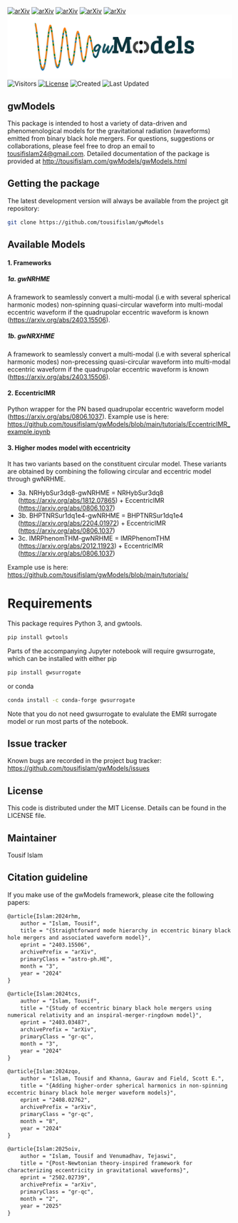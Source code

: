 [![arXiv](https://img.shields.io/badge/arXiv-2403.15506-b31b1b.svg)](https://arxiv.org/abs/2403.15506)
[![arXiv](https://img.shields.io/badge/arXiv-2403.03487-b31b1b.svg)](https://arxiv.org/abs/2403.03487)
[![arXiv](https://img.shields.io/badge/arXiv-2408.02762-b31b1b.svg)](https://arxiv.org/abs/2408.02762)
[![arXiv](https://img.shields.io/badge/arXiv-2408.02762-b31b1b.svg)](https://arxiv.org/abs/2502.02739)
[![arXiv](https://img.shields.io/badge/arXiv-2502.02739-b31b1b.svg)](https://arxiv.org/abs/2502.02739)
![alt text](gwModels.png)
![Visitors](https://hits.seeyoufarm.com/api/count/incr/badge.svg?url=https%3A%2F%2Fgithub.com%2Ftousifislam%2FgwModels&count_bg=%2379C83D&title_bg=%23555555&icon=&icon_color=%23E7E7E7&title=visits&edge_flat=false)
[![License](https://img.shields.io/github/license/tousifislam/gwModels)](https://github.com/tousifislam/gwModels/blob/main/LICENSE)
![Created](https://img.shields.io/github/created-at/tousifislam/gwModels?label=created&style=flat-square)
![Last Updated](https://img.shields.io/github/last-commit/tousifislam/gwModels/main?label=last%20updated)

## **gwModels**
This package is intended to host a variety of data-driven and phenomenological models for the gravitational radiation (waveforms) emitted from binary black hole mergers. For questions, suggestions or collaborations, please feel free to drop an email to tousifislam24@gmail.com. Detailed documentation of the package is provided at http://tousifislam.com/gwModels/gwModels.html

## Getting the package
The latest development version will always be available from the project git repository:
```bash
git clone https://github.com/tousifislam/gwModels
```

## Available Models

#### 1. Frameworks

##### 1a. gwNRHME
A framework to seamlessly convert a multi-modal (i.e with several spherical harmonic modes) non-spinning quasi-circular waveform into multi-modal eccentric waveform if the quadrupolar eccentric waveform is known (https://arxiv.org/abs/2403.15506).

##### 1b. gwNRXHME
A framework to seamlessly convert a multi-modal (i.e with several spherical harmonic modes) non-precessing quasi-circular waveform into multi-modal eccentric waveform if the quadrupolar eccentric waveform is known (https://arxiv.org/abs/2403.15506).

#### 2. EccentricIMR 
Python wrapper for the PN based quadrupolar eccentric waveform model (https://arxiv.org/abs/0806.1037). Example use is here: https://github.com/tousifislam/gwModels/blob/main/tutorials/EccentricIMR_example.ipynb

#### 3. Higher modes model with eccentricity
It has two variants based on the constituent circular model. These variants are obtained by combining the following circular and eccentric model through gwNRHME.
- 3a. NRHybSur3dq8-gwNRHME = NRHybSur3dq8 (https://arxiv.org/abs/1812.07865) + EccentricIMR (https://arxiv.org/abs/0806.1037)
- 3b. BHPTNRSur1dq1e4-gwNRHME = BHPTNRSur1dq1e4 (https://arxiv.org/abs/2204.01972) + EccentricIMR (https://arxiv.org/abs/0806.1037)
- 3c. IMRPhenomTHM-gwNRHME = IMRPhenomTHM (https://arxiv.org/abs/2012.11923) + EccentricIMR (https://arxiv.org/abs/0806.1037)

Example use is here: https://github.com/tousifislam/gwModels/blob/main/tutorials/

# Requirements
This package requires Python 3, and gwtools.

```bash
pip install gwtools
```

Parts of the accompanying Jupyter notebook will require gwsurrogate, 
which can be installed with either pip

```bash
pip install gwsurrogate
```

or conda

```bash
conda install -c conda-forge gwsurrogate
```

Note that you do not need gwsurrogate to evalulate the EMRI surrogate model or 
run most parts of the notebook.


## Issue tracker
Known bugs are recorded in the project bug tracker:
https://github.com/tousifislam/gwModels/issues

## License
This code is distributed under the MIT License. Details can be found in the LICENSE file.

## Maintainer
Tousif Islam

## Citation guideline
If you make use of the gwModels framework, please cite the following papers:

```
@article{Islam:2024rhm,
    author = "Islam, Tousif",
    title = "{Straightforward mode hierarchy in eccentric binary black hole mergers and associated waveform model}",
    eprint = "2403.15506",
    archivePrefix = "arXiv",
    primaryClass = "astro-ph.HE",
    month = "3",
    year = "2024"
}
```

```
@article{Islam:2024tcs,
    author = "Islam, Tousif",
    title = "{Study of eccentric binary black hole mergers using numerical relativity and an inspiral-merger-ringdown model}",
    eprint = "2403.03487",
    archivePrefix = "arXiv",
    primaryClass = "gr-qc",
    month = "3",
    year = "2024"
}
```

```
@article{Islam:2024zqo,
    author = "Islam, Tousif and Khanna, Gaurav and Field, Scott E.",
    title = "{Adding higher-order spherical harmonics in non-spinning eccentric binary black hole merger waveform models}",
    eprint = "2408.02762",
    archivePrefix = "arXiv",
    primaryClass = "gr-qc",
    month = "8",
    year = "2024"
}
```

```
@article{Islam:2025oiv,
    author = "Islam, Tousif and Venumadhav, Tejaswi",
    title = "{Post-Newtonian theory-inspired framework for characterizing eccentricity in gravitational waveforms}",
    eprint = "2502.02739",
    archivePrefix = "arXiv",
    primaryClass = "gr-qc",
    month = "2",
    year = "2025"
}
```










